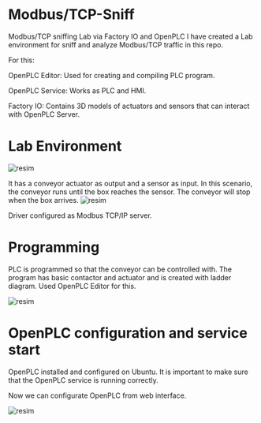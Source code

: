 # Modbus/TCP-Sniff
Modbus/TCP sniffing Lab via Factory IO and OpenPLC
I have created a Lab environment for sniff and analyze Modbus/TCP traffic in this repo.

For this:

OpenPLC Editor: Used for creating and compiling PLC program.

OpenPLC Service: Works as PLC and HMI. 

Factory IO: Contains 3D models of actuators and sensors that can interact with OpenPLC Server. 

# Lab Environment

![resim](https://github.com/don-talcapone/Modbus-Sniff/assets/135317904/01f53904-8245-4d88-a5fe-0e9c75f1ce96)

It has a conveyor actuator as output and a sensor as input. In this scenario, the conveyor runs until the box reaches the sensor. The conveyor will stop when the box arrives.
![resim](https://github.com/don-talcapone/Modbus-Sniff/assets/135317904/cedb1803-32be-4413-8bab-c35804bc4253)

Driver configured as Modbus TCP/IP server. 
# Programming

PLC is programmed so that the conveyor can be controlled with. The program has basic contactor and actuator and is created with ladder diagram. Used OpenPLC Editor for this.

![resim](https://github.com/don-talcapone/Modbus-Sniff/assets/135317904/37a90e02-8d18-4f3b-82b2-1c9f8aafa7a5)

# OpenPLC configuration and service start

OpenPLC installed and configured on Ubuntu. It is important to make sure that the OpenPLC service is running correctly. 

Now we can configurate OpenPLC from web interface.

![resim](https://github.com/don-talcapone/Modbus-Sniff/assets/135317904/2c9fa4ac-63c7-40f0-a7f0-128ede766002)


